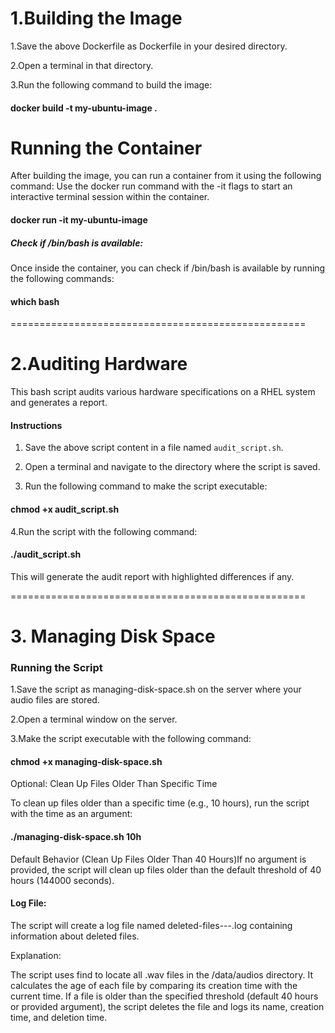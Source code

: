 # 1.Building the Image

1.Save the above Dockerfile as Dockerfile in your desired directory.

2.Open a terminal in that directory.

3.Run the following command to build the image:

#### docker build -t my-ubuntu-image .

# Running the Container

After building the image, you can run a container from it using the following command:
Use the docker run command with the -it flags to start an interactive terminal session within the container.

#### docker run -it my-ubuntu-image

##### Check if /bin/bash is available:

Once inside the container, you can check if /bin/bash is available by running the following commands:

#### which bash
===================================================
# 2.Auditing Hardware

This bash script audits various hardware specifications on a RHEL system and generates a report.

#### Instructions

1. Save the above script content in a file named `audit_script.sh`.

2. Open a terminal and navigate to the directory where the script is saved.

3. Run the following command to make the script executable:

#### chmod +x audit_script.sh

4.Run the script with the following command:
#### ./audit_script.sh

This will generate the audit report with highlighted differences if any.

===================================================
# 3. Managing Disk Space
### Running the Script

1.Save the script as managing-disk-space.sh on the server where your audio files are stored.

2.Open a terminal window on the server.

3.Make the script executable with the following command:

#### chmod +x managing-disk-space.sh


Optional: Clean Up Files Older Than Specific Time

To clean up files older than a specific time (e.g., 10 hours), run the script with the time as an argument:

#### ./managing-disk-space.sh 10h


Default Behavior (Clean Up Files Older Than 40 Hours)If no argument is provided, 
the script will clean up files older than the default threshold of 40 hours (144000 seconds).

#### Log File:
The script will create a log file named deleted-files-<date>-<month>-<year>.log containing information about deleted files.


Explanation:

The script uses find to locate all .wav files in the /data/audios directory.
It calculates the age of each file by comparing its creation time with the current time.
If a file is older than the specified threshold (default 40 hours or provided argument), the script deletes the file and logs its name, creation time, and deletion time.



